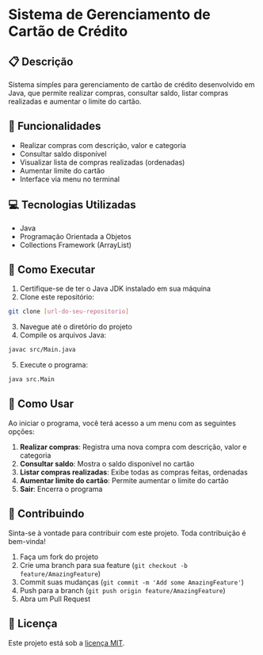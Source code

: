 # Sistema de Gerenciamento de Cartão de Crédito

## 📋 Descrição
Sistema simples para gerenciamento de cartão de crédito desenvolvido em Java, que permite realizar compras, consultar saldo, listar compras realizadas e aumentar o limite do cartão.

## 🚀 Funcionalidades

- Realizar compras com descrição, valor e categoria
- Consultar saldo disponível
- Visualizar lista de compras realizadas (ordenadas)
- Aumentar limite do cartão
- Interface via menu no terminal

## 💻 Tecnologias Utilizadas

- Java
- Programação Orientada a Objetos
- Collections Framework (ArrayList)

## 🔧 Como Executar

1. Certifique-se de ter o Java JDK instalado em sua máquina
2. Clone este repositório:
```bash
git clone [url-do-seu-repositorio]
```
3. Navegue até o diretório do projeto
4. Compile os arquivos Java:
```bash
javac src/Main.java
```
5. Execute o programa:
```bash
java src.Main
```

## 📌 Como Usar

Ao iniciar o programa, você terá acesso a um menu com as seguintes opções:

1. **Realizar compras**: Registra uma nova compra com descrição, valor e categoria
2. **Consultar saldo**: Mostra o saldo disponível no cartão
3. **Listar compras realizadas**: Exibe todas as compras feitas, ordenadas
4. **Aumentar limite do cartão**: Permite aumentar o limite do cartão
5. **Sair**: Encerra o programa

## 🤝 Contribuindo

Sinta-se à vontade para contribuir com este projeto. Toda contribuição é bem-vinda!

1. Faça um fork do projeto
2. Crie uma branch para sua feature (`git checkout -b feature/AmazingFeature`)
3. Commit suas mudanças (`git commit -m 'Add some AmazingFeature'`)
4. Push para a branch (`git push origin feature/AmazingFeature`)
5. Abra um Pull Request

## 📝 Licença

Este projeto está sob a [licença MIT](LICENSE).
